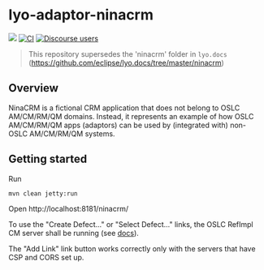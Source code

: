 # lyo-adaptor-ninacrm

[![](https://img.shields.io/badge/project-Eclipse%20Lyo-blue?color=418eeb)](https://github.com/eclipse/lyo)
[![CI](https://github.com/OSLC/lyo-adaptor-ninacrm/actions/workflows/main.yml/badge.svg)](https://github.com/OSLC/lyo-adaptor-ninacrm/actions/workflows/main.yml)
[![Discourse users](https://img.shields.io/discourse/users?color=28bd84&server=https%3A%2F%2Fforum.open-services.net%2F)](https://forum.open-services.net/)

> This repository supersedes the 'ninacrm' folder in `lyo.docs` (https://github.com/eclipse/lyo.docs/tree/master/ninacrm)

## Overview

NinaCRM is a fictional CRM application that does not belong to OSLC AM/CM/RM/QM domains. Instead, it represents an example of how OSLC AM/CM/RM/QM apps (adaptors) can be used by (integrated with) non-OSLC AM/CM/RM/QM systems.

## Getting started

Run

```
mvn clean jetty:run
```

Open http://localhost:8181/ninacrm/

To use the "Create Defect..." or "Select Defect..." links, the OSLC RefImpl CM server shall be running (see [docs](https://github.com/oslc-op/refimpl#using-jetty-based-containers-with-docker)).

The "Add Link" link button works correctly only with the servers that have CSP and CORS set up.
